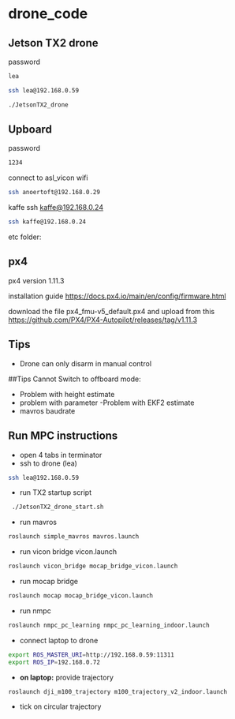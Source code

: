 # drone_code
## Jetson TX2 drone
password
```bash
lea
```

```bash
ssh lea@192.168.0.59
```

```bash
./JetsonTX2_drone
```

## Upboard
password
```bash
1234
```
connect to asl_vicon wifi


```bash
ssh anoertoft@192.168.0.29
```
kaffe
ssh kaffe@192.168.0.24

```bash
ssh kaffe@192.168.0.24
```


etc folder:

## px4

px4 version
1.11.3

installation guide 
https://docs.px4.io/main/en/config/firmware.html

download the file px4_fmu-v5_default.px4 and upload from this https://github.com/PX4/PX4-Autopilot/releases/tag/v1.11.3
## Tips

- Drone can only disarm in manual control


##Tips
Cannot Switch to offboard mode:
- Problem with height estimate 
- problem with parameter
-Problem with EKF2 estimate
- mavros baudrate 

## Run MPC instructions

- open 4 tabs in terminator
- ssh to drone (lea)
```bash
ssh lea@192.168.0.59
```
- run TX2 startup script
```bash
 ./JetsonTX2_drone_start.sh
```
- run mavros 
```bash
roslaunch simple_mavros mavros.launch
```

- run vicon bridge vicon.launch
```bash
roslaunch vicon_bridge mocap_bridge_vicon.launch
```
- run mocap bridge
```bash
roslaunch mocap mocap_bridge_vicon.launch
```
- run nmpc
```bash
roslaunch nmpc_pc_learning nmpc_pc_learning_indoor.launch
```
- connect laptop to drone
```bash
export ROS_MASTER_URI=http://192.168.0.59:11311
export ROS_IP=192.168.0.72
```



- **on laptop:** provide trajectory 

```bash
roslaunch dji_m100_trajectory m100_trajectory_v2_indoor.launch 
```

- tick on circular trajectory




